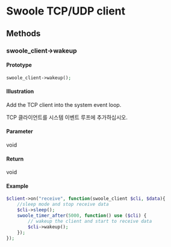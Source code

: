 # Swoole TCP/UDP client

## Methods 

### swoole_client->wakeup

#### Prototype

```php
swoole_client->wakeup();
```

#### Illustration

Add the TCP client into the system event loop.

TCP 클라이언트를 시스템 이벤트 루프에 추가하십시오.

#### Parameter

void

#### Return

void

#### Example
```php
$client->on("receive", function(swoole_client $cli, $data){
    //sleep mode and stop receive data
    $cli->sleep();
    swoole_timer_after(5000, function() use ($cli) {
        // wakeup the client and start to receive data
        $cli->wakeup();
    });
});
```
